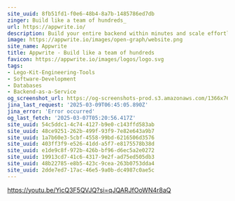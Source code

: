 ```yaml
---
site_uuid: 8fb51fd1-f0e6-48b4-8a7b-1485786ed7db
zinger: Build like a team of hundreds_
url: https://appwrite.io/
description: Build your entire backend within minutes and scale effortlessly using Appwrite's open-source platform. Add Authentication, Databases, Functions, Storage, and Messaging to your projects using the frameworks and languages of your choice.
image: https://appwrite.io/images/open-graph/website.png
site_name: Appwrite
title: Appwrite - Build like a team of hundreds
favicon: https://appwrite.io/images/logos/logo.svg
tags:
- Lego-Kit-Engineering-Tools
- Software-Development
- Databases
- Backend-as-a-Service
og_screenshot_url: https://og-screenshots-prod.s3.amazonaws.com/1366x768/80/false/4bc89ea2cf3727d5ed6efc61a76901746056b65ede9671b6a9a703d554349443.jpeg
jina_last_request: '2025-03-09T06:45:05.890Z'
jina_error: 'Error occurred'
og_last_fetch: '2025-03-07T05:20:56.417Z'
site_uuid: 54c5ddc1-4c74-4127-b9e0-c143ffd583ab
site_uuid: 48ce9251-262b-499f-93f9-7e82e643a9b7
site_uuid: 1a7b60e3-5cbf-4558-99bd-6216506d3576
site_uuid: 403ff3f9-e526-41dd-a5f7-e8175578b38d
site_uuid: e1de9c8f-972b-426b-bf96-d6ec5a2e0272
site_uuid: 19913cd7-41c6-4317-9e2f-ad75ed505db3
site_uuid: 48b22785-e8b5-423c-9cea-263b0753dda4
site_uuid: 2dde7ed7-17ac-46e5-9a0b-dc4987c0ae5c
---
```


https://youtu.be/YicQ3F5QVJQ?si=qJQARJfOoWN4r8aQ
